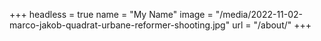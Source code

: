 +++
headless = true
name = "My Name"
image = "/media/2022-11-02-marco-jakob-quadrat-urbane-reformer-shooting.jpg"
url = "/about/"
+++
